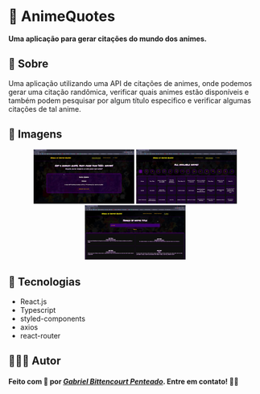 # 🗻 AnimeQuotes
**Uma aplicação para gerar citações do mundo dos animes.**

## 📝 Sobre
Uma aplicação utilizando uma API de citações de animes, onde podemos gerar uma citação randômica, verificar quais animes estão disponíveis e também podem pesquisar por algum título especifico e verificar algumas citações de tal anime.

## 📸 Imagens
<div align="center">
  <img src="src/assets/home.jpg" width=200 />
  <img src="src/assets/availableAnimes.jpg" width=200 />
  <img src="src/assets/searchAnimes.jpg" width=200 />
</div>

## 🧰 Tecnologias
  - React.js
  - Typescript
  - styled-components
  - axios
  - react-router

## 👨🏽‍🚀 Autor
#### Feito com 🤎 por *[Gabriel Bittencourt Penteado](https://www.linkedin.com/in/gabriel-bittencourt-penteado/)*. Entre em contato! 👋🏽